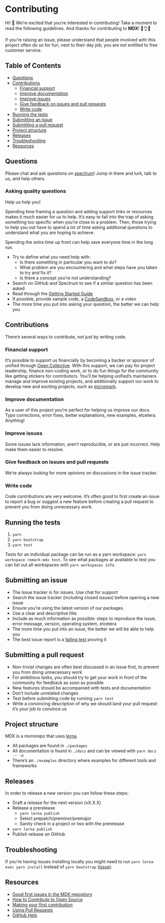 # Contributing

Hi!  👋
We’re excited that you’re interested in contributing!
Take a moment to read the following guidelines.
And thanks for contributing to **MDX**!  👏👌✨

If you’re raising an issue, please understand that people involved with this
project often do so for fun, next to their day job; you are not entitled to
free customer service.

## Table of Contents

*   [Questions](#questions)
*   [Contributions](#contributions)
    *   [Financial support](#financial-support)
    *   [Improve documentation](#improve-documentation)
    *   [Improve issues](#improve-issues)
    *   [Give feedback on issues and pull requests](#give-feedback-on-issues-and-pull-requests)
    *   [Write code](#write-code)
*   [Running the tests](#running-the-tests)
*   [Submitting an issue](#submitting-an-issue)
*   [Submitting a pull request](#submitting-a-pull-request)
*   [Project structure](#project-structure)
*   [Releases](#releases)
*   [Troubleshooting](#troubleshooting)
*   [Resources](#resources)

## Questions

Please chat and ask questions on [spectrum][chat]!
Jump in there and lurk, talk to us, and help others.

### Asking quality questions

Help us help you!

Spending time framing a question and adding support links or resources makes it
much easier for us to help.  It’s easy to fall into the trap of asking something too
specific when you’re close to a problem.  Then, those trying to help you out have
to spend a lot of time asking additional questions to understand what you are
hoping to achieve.

Spending the extra time up front can help save everyone time in the long run.

*   Try to define what you need help with:
    *   Is there something in particular you want to do?
    *   What problem are you encountering and what steps have you taken to try and fix it?
    *   Is there a concept you’re not understanding?
*   Search on GitHub and Spectrum to see if a similar question has been asked
*   Read through the [Getting Started Guide](https://mdxjs.com/getting-started)
*   If possible, provide sample code, a [CodeSandbox](https://codesandbox.io), or a video
*   The more time you put into asking your question, the better we can help you

## Contributions

There’s several ways to contribute, not just by writing code.

### Financial support

It’s possible to support us financially by becoming a backer or sponsor of
unified through [Open Collective][collective].
With this support, we can pay for project leadership, finance non-coding work,
or to do fun things for the community like getting stickers for contributors.
You’ll be helping unified’s maintainers manage and improve existing projects,
and additionally support our work to develop new and exciting projects, such
as [micromark][].

### Improve documentation

As a user of this project you’re perfect for helping us improve our docs.
Typo corrections, error fixes, better explanations, new examples, etcetera.
Anything!

### Improve issues

Some issues lack information, aren’t reproducible, or are just incorrect.
Help make them easier to resolve.

### Give feedback on issues and pull requests

We’re always looking for more opinions on discussions in the issue tracker.

### Write code

Code contributions are very welcome.  It’s often good to first create an issue
to report a bug or suggest a new feature before creating a pull request to
prevent you from doing unnecessary work.

## Running the tests

1.  `yarn`
2.  `yarn bootstrap`
3.  `yarn test`

Tests for an individual package can be run as a yarn workspace:
`yarn workspace remark-mdx test`.  To see what packages ar available to test
you can list out all workspaces with `yarn workspaces info`.

## Submitting an issue

*   The issue tracker is for issues.  Use chat for support
*   Search the issue tracker (including closed issues) before opening a new
    issue
*   Ensure you’re using the latest version of our packages
*   Use a clear and descriptive title
*   Include as much information as possible: steps to reproduce the issue,
    error message, version, operating system, etcetera
*   The more time you put into an issue, the better we will be able to help you
*   The best issue report is a [failing test][unit-test] proving it

## Submitting a pull request

*   Non-trivial changes are often best discussed in an issue first, to prevent
    you from doing unnecessary work
*   For ambitious tasks, you should try to get your work in front of the
    community for feedback as soon as possible
*   New features should be accompanied with tests and documentation
*   Don’t include unrelated changes
*   Test before submitting code by running `yarn test`
*   Write a convincing description of why we should land your pull request:
    it’s your job to convince us

## Project structure

MDX is a monorepo that uses [lerna][].

*   All packages are found in `./packages`
*   All documentation is found in `./docs` and can be viewed with `yarn docs -- -o`
*   There’s an `./examples` directory where examples for different tools and
    frameworks

## Releases

In order to release a new version you can follow these steps:

*   Draft a release for the next version (vX.X.X)
*   Release a prerelease
    *   `yarn lerna publish`
    *   Select prepatch/preminor/premajor
    *   Sanity check in a project or two with the prerelease
*   `yarn lerna publish`
*   Publish release on GitHub

## Troubleshooting

If you’re having issues installing locally you might need to run
`yarn lerna exec yarn install` instead of `yarn bootstrap`
([issue][lerna-install]).

## Resources

*   [Good first issues in the MDX repository](https://github.com/mdx-js/mdx/issues?q=is%3Aissue+is%3Aopen+label%3A%22good+first+issue%22)
*   [How to Contribute to Open Source](https://opensource.guide/how-to-contribute/)
*   [Making your first contribution](https://medium.com/@vadimdemedes/making-your-first-contribution-de6576ddb190)
*   [Using Pull Requests](https://help.github.com/articles/about-pull-requests/)
*   [GitHub Help](https://help.github.com)

[unit-test]: https://twitter.com/sindresorhus/status/579306280495357953

[chat]: https://spectrum.chat/mdx

[collective]: https://opencollective.com/unified

[micromark]: https://github.com/micromark/micromark

[lerna]: https://lernajs.io

[lerna-install]: https://github.com/lerna/lerna/issues/1457
